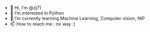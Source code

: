 - 👋 Hi, I’m @zj71
- 👀 I’m interested in Python
- 🌱 I’m currently learning Machine Learning, Computer vision, NlP
- 📫 How to reach me : no way :)

<!---
zj71/zj71 is a ✨ special ✨ repository because its `README.md` (this file) appears on your GitHub profile.
You can click the Preview link to take a look at your changes.
--->
